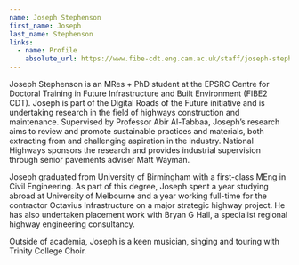 ```yaml
---
name: Joseph Stephenson
first_name: Joseph
last_name: Stephenson
links:
  - name: Profile
    absolute_url: https://www.fibe-cdt.eng.cam.ac.uk/staff/joseph-stephenson
---
```


Joseph Stephenson is an MRes + PhD student at the EPSRC Centre for Doctoral Training in Future Infrastructure and Built Environment (FIBE2 CDT). Joseph is part of the Digital Roads of the Future initiative and is undertaking research in the field of highways construction and maintenance. Supervised by Professor Abir Al-Tabbaa, Joseph’s research aims to review and promote sustainable practices and materials, both extracting from and challenging aspiration in the industry. National Highways sponsors the research and provides industrial supervision through senior pavements adviser Matt Wayman.

Joseph graduated from University of Birmingham with a first-class MEng in Civil Engineering. As part of this degree, Joseph spent a year studying abroad at University of Melbourne and a year working full-time for the contractor Octavius Infrastructure on a major strategic highway project. He has also undertaken placement work with Bryan G Hall, a specialist regional highway engineering consultancy.

Outside of academia, Joseph is a keen musician, singing and touring with Trinity College Choir.